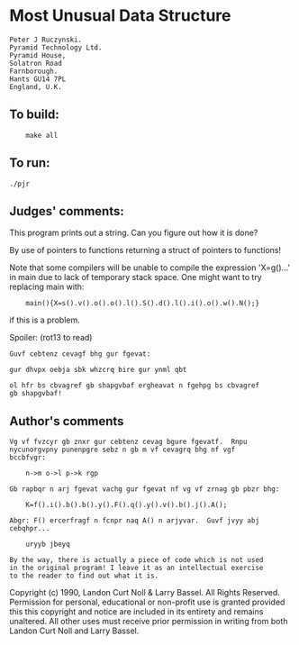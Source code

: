 # Most Unusual Data Structure

	Peter J Ruczynski.
	Pyramid Technology Ltd.
	Pyramid House,
	Solatron Road
	Farnborough.
	Hants GU14 7PL
	England, U.K.

## To build:

        make all

## To run:

	./pjr

## Judges' comments:

This program prints out a string.  Can you figure out how
it is done?

By use of pointers to functions returning a struct of pointers 
to functions!

Note that some compilers will be unable to compile the
expression 'X=g()...' in main due to lack of temporary
stack space.  One might want to try replacing main with:

    	main(){X=s().v().o().o().l().S().d().l().i().o().w().N();}
    
if this is a problem.


Spoiler: (rot13 to read)

    Guvf cebtenz cevagf bhg gur fgevat:

    gur dhvpx oebja sbk whzcrq bire gur ynml qbt

    ol hfr bs cbvagref gb shapgvbaf ergheavat n fgehpg bs cbvagref 
    gb shapgvbaf!


## Author's comments

    Vg vf fvzcyr gb znxr gur cebtenz cevag bgure fgevatf.  Rnpu
    nycunorgvpny punenpgre sebz n gb m vf cevagrq bhg nf vgf
    bccbfvgr:

    	n->m o->l p->k rgp

    Gb rapbqr n arj fgevat vachg gur fgevat nf vg vf zrnag gb pbzr bhg:

    	K=f().i().b().b().y().F().q().y().v().b().j().A();

    Abgr: F() ercerfragf n fcnpr naq A() n arjyvar.  Guvf jvyy abj
    cebqhpr...

    	uryyb jbeyq

    By the way, there is actually a piece of code which is not used
    in the original program! I leave it as an intellectual exercise
    to the reader to find out what it is.


Copyright (c) 1990, Landon Curt Noll & Larry Bassel.
All Rights Reserved.  Permission for personal, educational or non-profit use is
granted provided this this copyright and notice are included in its entirety
and remains unaltered.  All other uses must receive prior permission in writing
from both Landon Curt Noll and Larry Bassel.
